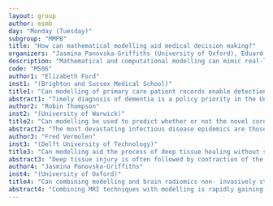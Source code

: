 ```yaml
---
layout: group
author: esmb
day: "Monday (Tuesday)"
subgroup: "MMPB"
title: "How can mathematical modelling aid medical decision making?"
organizers: "Jasmina Panovska-Griffiths (University of Oxford), Eduard Campillo-Funollet (University of Sussex)"
description: "Mathematical and computational modelling can mimic real-life medical and biological environments to help us understand temporal and spatial behaviours and aid future predictions. The essence of modelling lies in designing sophisticated models that can help us replicate the biology and physiology we know, and allow us to make wise and reliable future decisions. In this mini-symposium we will showcase how mathematical modelling can be used to personalise radiotherapy, control the spread of the current pandemic, aid the process of deep tissue healing without scarring and improve non-invasive diagnosis of brain gliomas. Our speakers will take time to put the modelling in the context of real-life, discuss the theoretical framework of their models and outline the policy decision applications. The key of the modelling we will showcase is that it is currently being used by policy decision makers and for diagnostic and prognostic purposes. Therefore, the overarching aim of this mini-symposium is not only to showcase the specific models and the mathematics behind them, but also to discuss that creating a model requires far more than just raw data and technical skills; it also requires a close collaboration between mathematicians/computational scientists with clinical researchers and policy decision makers. Specifically, a good model requires robust theoretical framework, but also flexible multidisciplinary collaboration. The speakers will show how this is done in their research fields. Modern modelling approaches are a powerful tool for decision making, especially in this era of ”big data” and in the face of uncertainty. Therefore, in the course of this symposium we will showcase a range of topics revolving around medical and health applications of modern mathematical modelling, including cell biology, epidemiology and diagnostics, with the common denominator aiming to improve the medical decision making process and public health."
code: "MS06"
author1: "Elizabeth Ford"
inst1: "(Brighton and Sussex Medical School)"
title1: "Can modelling of primary care patient records enable detection of dementia earlier than the treating physician?"
abstract1: "Timely diagnosis of dementia is a policy priority in the United Kingdom (UK). However, recent research shows that a third to a half of patients with dementia do not have a diagnosis recorded in their primary care patient record, and for those that get a diagnosis, it takes over three years for the diagnosis to be made. We explored using modelling to automate early detection of dementia using data from electronic health records (EHRs). We investigated: a) how early a machine-learning model could accurately identify dementia before the physician; b) if models could be tuned for dementia subtype; and c) what the best clinical features were for achieving detection. Using EHRs from Clinical Practice Research Datalink in a case-control design, we selected patients aged >65y with a diagnosis of dementia recorded 2000-2012 (cases) and matched them 1:1 to controls, giving a total of 95k patients. We trained random forest classifiers, and evaluated models using Area Under the Receiver Operating Characteristic Curve (AUC). We examined models by year prior to diagnosis, dementia subtype, and the most important features contributing to classification. Classification of dementia cases and controls was poor 2-5 years prior to physician-recorded diagnosis but good in the year before. Features indicating increasing cognitive and physical frailty dominated models 2-5 years before diagnosis; in the final year, initiation of the dementia diagnostic pathway (memory loss symptoms, screening and referral) explained the sudden increase in accuracy. This leads us to think that automated detection of dementia earlier than the treating physician may be problematic using only primary care data, and that linking multiple sources of healthcare data could improve model performance."
author2: "Robin Thompson"
inst2: "(University of Warwick)"
title2: "Can modelling be used to predict whether or not the novel coronavirus will spread in the UK?"
abstract2: "The most devastating infectious disease epidemics are those that have a wide geographical range, as opposed to being confined to a small region. Early in the COVID-19 epidemic, an important question was whether or not SARS-CoV-2 would spread elsewhere and cause local outbreaks outside of China. A vital factor was the probability of establishment whenever a pathogen arrives in a new location, since this is a key component of any pathogens pandemic potential. We assessed this in real-time during the COVID- 19 epidemic. In this talk, we show how the probability of sustained transmission in other locations can be estimated from data that are available during infectious disease outbreaks. We show how estimates can be extended to include features such as transmission from paucisymptomatic infectors (infectious individuals with few symptoms). If time allows, we will also show how estimates can be generated for other pathogens and other epidemiological settings."
author3: "Fred Vermolen"
inst3: "(Delft University of Technology)"
title3: "Can modelling aid the process of deep tissue healing without scarring?"
abstract3: "Deep tissue injury is often followed by contraction of the scar. This contraction is caused by the pulling forces exerted by myofibroblasts and fibroblasts, which are cells that are responsible for the regeneration of collagen. In this talk, we will review several mechanical frameworks, such as viscoelasticity and morpho- elasticity, in which the latter framework can be used to simulate plastic deformations. Furthermore, we will consider cell-based as well as continuum simulation frameworks and some remarks about our upscaling efforts will be given. These upscaling strategies currently incorporate the relation between the use of the immerse boundary method and smoothed particle approach. Since many input parameters are patient-dependent, we will also present some results from the quantification of uncertainty that we have carried out."
author4: "Jasmina Panovska-Griffiths"
inst4: "(University of Oxford)"
title4: "Can combining modelling and brain radiomics non- invasively stratify brain gliomas?"
abstract4: "Combining MRI techniques with modelling is rapidly gaining attention as a promising method for staging of brain gliomas. This study assesses the diagnostic value of such a framework applied to stratify- ing treatment-nave gliomas from a multi-center patients into WHO grades II-IV and across their isocitrate dehydrogenase (IDH) mutation status. 333 patients from 6 tertiary centres, diagnosed histologically and molecularly with primary gliomas were retrospectively identified. Shape, intensity distribution and tex- ture features over the tumour mask were extracted. A random-forest algorithm was employed (2-fold cross-validation, 250 repeats) to predict grades or mutation status using the extracted features. Shape, distribution and texture features showed significant differences across mutation status. WHO grade II-III differentiation was mostly driven by shape features while texture and intensity feature were more relevant for the III-IV separation. Increased number of features became significant when differentiating grades further apart from one another. Gliomas were correctly stratified by mutation status in 71% and by grade in 53% of the cases (87% of the gliomas grades predicted with distance less than 1). Combining brain radiomics with modelling presents a promising approach for non-invasive glioma molecular subtyping and grading."
---
```

